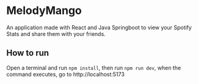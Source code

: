 # MelodyMango
An application made with React and Java Springboot to view your Spotify Stats and share them with your friends.

## How to run

Open a terminal and run `npm install`, then run `npm run dev`, when the command executes, go to http://localhost:5173
